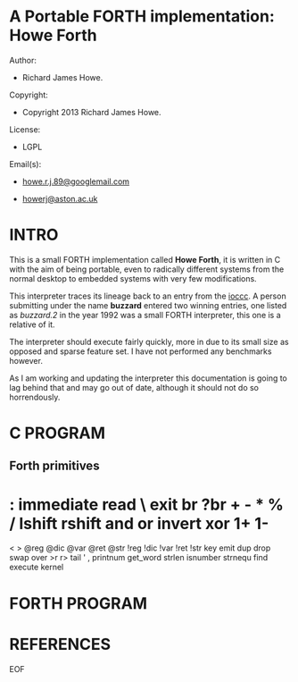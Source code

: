 A Portable FORTH implementation: Howe Forth
===========================================

Author:             

* Richard James Howe.

Copyright:          

* Copyright 2013 Richard James Howe.

License:            

* LGPL

Email(s):              

* howe.r.j.89@googlemail.com

* howerj@aston.ac.uk

INTRO
=====

This is a small FORTH implementation called **Howe Forth**, it is written in C
with the aim of being portable, even to radically different systems from the
normal desktop to embedded systems with very few modifications.

This interpreter traces its lineage back to an entry from the [ioccc][ioccc]. A
person submitting under the name **buzzard** entered two winning entries, one
listed as *buzzard.2* in the year 1992 was a small FORTH interpreter, this one
is a relative of it.

The interpreter should execute fairly quickly, more in due to its small size as
opposed and sparse feature set. I have not performed any benchmarks however.

As I am working and updating the interpreter this documentation is going to lag
behind that and may go out of date, although it should not do so horrendously.

C PROGRAM
=========



Forth primitives
----------------

:
immediate
read
\\
exit
br
?br
\+
\-
\*
%
/
lshift
rshift
and
or
invert
xor
1\+
1\-
=
\<
\>
@reg
@dic
@var
@ret
@str
\!reg
\!dic
\!var
\!ret
\!str
key
emit
dup
drop
swap
over
\>r
r\>
tail
\'
,
printnum
get\_word
strlen
isnumber
strnequ
find
execute
kernel



FORTH PROGRAM
=============

REFERENCES
==========

[ioccc]: http://www.ioccc.org/winners.html "IOCCC Winner buzzard.2"

EOF

